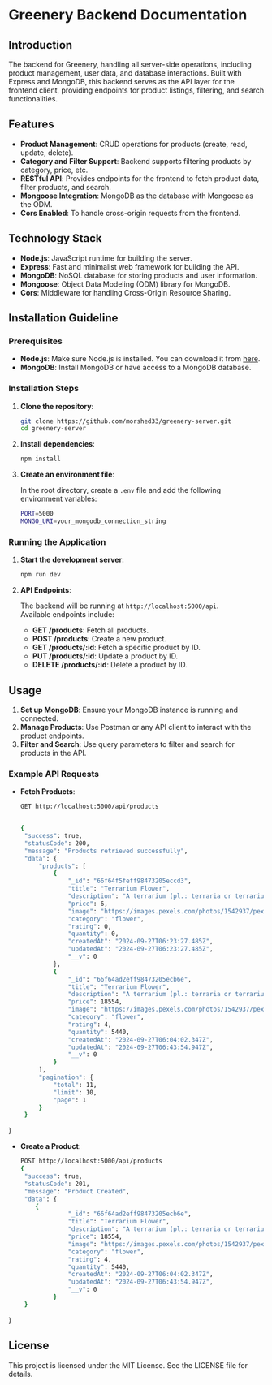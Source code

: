 # Greenery Backend Documentation

## Introduction

The backend for Greenery, handling all server-side operations, including product management, user data, and database interactions. Built with Express and MongoDB, this backend serves as the API layer for the frontend client, providing endpoints for product listings, filtering, and search functionalities.

## Features

- **Product Management**: CRUD operations for products (create, read, update, delete).
- **Category and Filter Support**: Backend supports filtering products by category, price, etc.
- **RESTful API**: Provides endpoints for the frontend to fetch product data, filter products, and search.
- **Mongoose Integration**: MongoDB as the database with Mongoose as the ODM.
- **Cors Enabled**: To handle cross-origin requests from the frontend.

## Technology Stack

- **Node.js**: JavaScript runtime for building the server.
- **Express**: Fast and minimalist web framework for building the API.
- **MongoDB**: NoSQL database for storing products and user information.
- **Mongoose**: Object Data Modeling (ODM) library for MongoDB.
- **Cors**: Middleware for handling Cross-Origin Resource Sharing.

## Installation Guideline

### Prerequisites

- **Node.js**: Make sure Node.js is installed. You can download it from [here](https://nodejs.org/en/).
- **MongoDB**: Install MongoDB or have access to a MongoDB database.

### Installation Steps

1. **Clone the repository**:

   ```bash
   git clone https://github.com/morshed33/greenery-server.git
   cd greenery-server
   ```

2. **Install dependencies**:

   ```bash
   npm install
   ```

3. **Create an environment file**:

   In the root directory, create a `.env` file and add the following environment variables:

   ```bash
   PORT=5000
   MONGO_URI=your_mongodb_connection_string
   ```

### Running the Application

1. **Start the development server**:

   ```bash
   npm run dev
   ```

2. **API Endpoints**:

   The backend will be running at `http://localhost:5000/api`.  
   Available endpoints include:

   - **GET /products**: Fetch all products.
   - **POST /products**: Create a new product.
   - **GET /products/:id**: Fetch a specific product by ID.
   - **PUT /products/:id**: Update a product by ID.
   - **DELETE /products/:id**: Delete a product by ID.

## Usage

1. **Set up MongoDB**: Ensure your MongoDB instance is running and connected.
2. **Manage Products**: Use Postman or any API client to interact with the product endpoints.
3. **Filter and Search**: Use query parameters to filter and search for products in the API.

### Example API Requests

- **Fetch Products**:

   ```bash
   GET http://localhost:5000/api/products


   {
    "success": true,
    "statusCode": 200,
    "message": "Products retrieved successfully",
    "data": {
        "products": [
            {
                "_id": "66f64f5feff98473205eccd3",
                "title": "Terrarium Flower",
                "description": "A terrarium (pl.: terraria or terrariums) is a glass container containing soil and plants in an environment different to the surroundings. It is usually a sealable container that can be opened for maintenance or to access the plants inside; however, terraria can also be open to the atmosphere. Terraria are often kept as ornamental items.",
                "price": 6,
                "image": "https://images.pexels.com/photos/1542937/pexels-photo-1542937.jpeg?auto=compress&cs=tinysrgb&w=800",
                "category": "flower",
                "rating": 0,
                "quantity": 0,
                "createdAt": "2024-09-27T06:23:27.485Z",
                "updatedAt": "2024-09-27T06:23:27.485Z",
                "__v": 0
            },
            {
                "_id": "66f64ad2eff98473205ecb6e",
                "title": "Terrarium Flower",
                "description": "A terrarium (pl.: terraria or terrariums) is a glass container containing soil and plants in an environment different to the surroundings. It is usually a sealable container that can be opened for maintenance or to access the plants inside; however, terraria can also be open to the atmosphere. Terraria are often kept as ornamental items.",
                "price": 18554,
                "image": "https://images.pexels.com/photos/1542937/pexels-photo-1542937.jpeg?auto=compress&cs=tinysrgb&w=800",
                "category": "flower",
                "rating": 4,
                "quantity": 5440,
                "createdAt": "2024-09-27T06:04:02.347Z",
                "updatedAt": "2024-09-27T06:43:54.947Z",
                "__v": 0
            }
        ],
        "pagination": {
            "total": 11,
            "limit": 10,
            "page": 1
        }
    }

}

- **Create a Product**:

   ```bash
   POST http://localhost:5000/api/products
  {
    "success": true,
    "statusCode": 201,
    "message": "Product Created",
    "data": {
       {
                "_id": "66f64ad2eff98473205ecb6e",
                "title": "Terrarium Flower",
                "description": "A terrarium (pl.: terraria or terrariums) is a glass container containing soil and plants in an environment different to the surroundings. It is usually a sealable container that can be opened for maintenance or to access the plants inside; however, terraria can also be open to the atmosphere. Terraria are often kept as ornamental items.",
                "price": 18554,
                "image": "https://images.pexels.com/photos/1542937/pexels-photo-1542937.jpeg?auto=compress&cs=tinysrgb&w=800",
                "category": "flower",
                "rating": 4,
                "quantity": 5440,
                "createdAt": "2024-09-27T06:04:02.347Z",
                "updatedAt": "2024-09-27T06:43:54.947Z",
                "__v": 0
            }
    }

}

## License

This project is licensed under the MIT License. See the LICENSE file for details.
